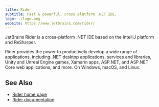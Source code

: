 ```yaml
---
title: Rider
subtitle: Fast & powerful, cross platform .NET IDE.
logo: ./logo.png
website: https://www.jetbrains.com/rider/
---
```


JetBrains Rider is a cross-platform .NET IDE based on the IntelliJ platform and ReSharper.

Rider provides the power to productively develop a wide range of applications, including .NET desktop applications, services and libraries, Unity and Unreal Engine games, Xamarin apps, ASP.NET, and ASP.NET Core web applications, and more. On Windows, macOS, and Linux.

## See Also
- [Rider home page](https://www.jetbrains.com/rider/)
- [Rider documentation](https://www.jetbrains.com/rider/documentation/)

